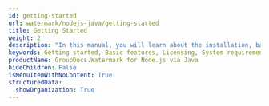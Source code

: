 ```yaml
---
id: getting-started
url: watermark/nodejs-java/getting-started
title: Getting Started
weight: 2
description: "In this manual, you will learn about the installation, basic features, licensing, system requirements, supported platforms of GroupDocs.Watermark for Node.js via Java"
keywords: Getting started, Basic features, Licensing, System requirements
productName: GroupDocs.Watermark for Node.js via Java
hideChildren: False
isMenuItemWithNoContent: True
structuredData:
  showOrganization: True
---
```

